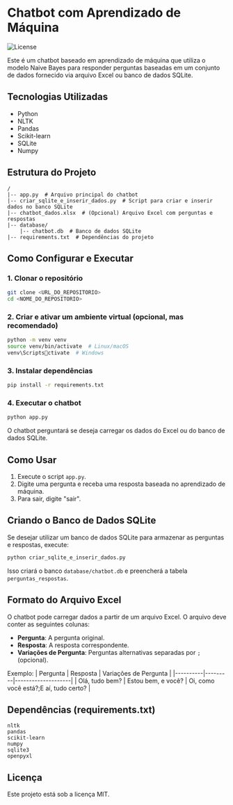 # Chatbot com Aprendizado de Máquina

![License](https://img.shields.io/badge/license-MIT-blue.svg)

Este é um chatbot baseado em aprendizado de máquina que utiliza o modelo Naive Bayes para responder perguntas baseadas em um conjunto de dados fornecido via arquivo Excel ou banco de dados SQLite.

## Tecnologias Utilizadas
- Python
- NLTK
- Pandas
- Scikit-learn
- SQLite
- Numpy

## Estrutura do Projeto
```
/
|-- app.py  # Arquivo principal do chatbot
|-- criar_sqlite_e_inserir_dados.py  # Script para criar e inserir dados no banco SQLite
|-- chatbot_dados.xlsx  # (Opcional) Arquivo Excel com perguntas e respostas
|-- database/
    |-- chatbot.db  # Banco de dados SQLite
|-- requirements.txt  # Dependências do projeto
```

## Como Configurar e Executar

### 1. Clonar o repositório
```sh
git clone <URL_DO_REPOSITORIO>
cd <NOME_DO_REPOSITORIO>
```

### 2. Criar e ativar um ambiente virtual (opcional, mas recomendado)
```sh
python -m venv venv
source venv/bin/activate  # Linux/macOS
venv\Scriptsctivate  # Windows
```

### 3. Instalar dependências
```sh
pip install -r requirements.txt
```

### 4. Executar o chatbot
```sh
python app.py
```

O chatbot perguntará se deseja carregar os dados do Excel ou do banco de dados SQLite.

## Como Usar
1. Execute o script `app.py`.
2. Digite uma pergunta e receba uma resposta baseada no aprendizado de máquina.
3. Para sair, digite "sair".

## Criando o Banco de Dados SQLite
Se desejar utilizar um banco de dados SQLite para armazenar as perguntas e respostas, execute:
```sh
python criar_sqlite_e_inserir_dados.py
```
Isso criará o banco `database/chatbot.db` e preencherá a tabela `perguntas_respostas`.

## Formato do Arquivo Excel
O chatbot pode carregar dados a partir de um arquivo Excel. O arquivo deve conter as seguintes colunas:
- **Pergunta**: A pergunta original.
- **Resposta**: A resposta correspondente.
- **Variações de Pergunta**: Perguntas alternativas separadas por `;` (opcional).

Exemplo:
| Pergunta | Resposta | Variações de Pergunta |
|----------|---------|--------------------|
| Olá, tudo bem? | Estou bem, e você? | Oi, como você está?;E aí, tudo certo? |

## Dependências (requirements.txt)
```
nltk
pandas
scikit-learn
numpy
sqlite3
openpyxl
```

## Licença
Este projeto está sob a licença MIT.
